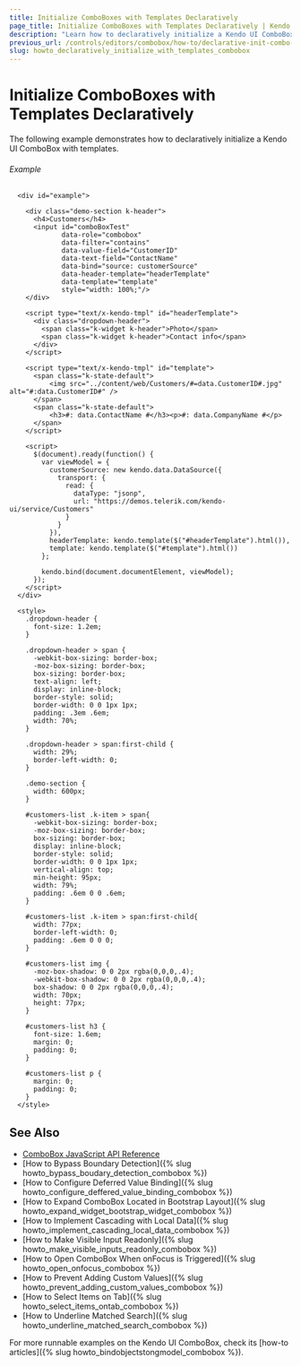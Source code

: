 ```yaml
---
title: Initialize ComboBoxes with Templates Declaratively
page_title: Initialize ComboBoxes with Templates Declaratively | Kendo UI ComboBox
description: "Learn how to declaratively initialize a Kendo UI ComboBox with templates."
previous_url: /controls/editors/combobox/how-to/declarative-init-combo-with-templates
slug: howto_declaratively_initialize_with_templates_combobox
---
```


# Initialize ComboBoxes with Templates Declaratively

The following example demonstrates how to declaratively initialize a Kendo UI ComboBox with templates.

###### Example

```dojo
  <div id="example">

    <div class="demo-section k-header">
      <h4>Customers</h4>
      <input id="comboBoxTest"
             data-role="combobox"
             data-filter="contains"
             data-value-field="CustomerID"
             data-text-field="ContactName"
             data-bind="source: customerSource"
             data-header-template="headerTemplate"
             data-template="template"
             style="width: 100%;"/>
    </div>

    <script type="text/x-kendo-tmpl" id="headerTemplate">
      <div class="dropdown-header">
        <span class="k-widget k-header">Photo</span>
        <span class="k-widget k-header">Contact info</span>
      </div>
    </script>

    <script type="text/x-kendo-tmpl" id="template">
      <span class="k-state-default">
          <img src="../content/web/Customers/#=data.CustomerID#.jpg" alt="#:data.CustomerID#" />
      </span>
      <span class="k-state-default">
          <h3>#: data.ContactName #</h3><p>#: data.CompanyName #</p>
      </span>
    </script>

    <script>
      $(document).ready(function() {
        var viewModel = {
          customerSource: new kendo.data.DataSource({
            transport: {
              read: {
                dataType: "jsonp",
                url: "https://demos.telerik.com/kendo-ui/service/Customers"
              }
            }
          }),
          headerTemplate: kendo.template($("#headerTemplate").html()),
          template: kendo.template($("#template").html())
        };

        kendo.bind(document.documentElement, viewModel);
      });
    </script>
  </div>

  <style>
    .dropdown-header {
      font-size: 1.2em;
    }

    .dropdown-header > span {
      -webkit-box-sizing: border-box;
      -moz-box-sizing: border-box;
      box-sizing: border-box;
      text-align: left;
      display: inline-block;
      border-style: solid;
      border-width: 0 0 1px 1px;
      padding: .3em .6em;
      width: 70%;
    }

    .dropdown-header > span:first-child {
      width: 29%;
      border-left-width: 0;
    }

    .demo-section {
      width: 600px;
    }

    #customers-list .k-item > span{
      -webkit-box-sizing: border-box;
      -moz-box-sizing: border-box;
      box-sizing: border-box;
      display: inline-block;
      border-style: solid;
      border-width: 0 0 1px 1px;
      vertical-align: top;
      min-height: 95px;
      width: 79%;
      padding: .6em 0 0 .6em;
    }

    #customers-list .k-item > span:first-child{
      width: 77px;
      border-left-width: 0;
      padding: .6em 0 0 0;
    }

    #customers-list img {
      -moz-box-shadow: 0 0 2px rgba(0,0,0,.4);
      -webkit-box-shadow: 0 0 2px rgba(0,0,0,.4);
      box-shadow: 0 0 2px rgba(0,0,0,.4);
      width: 70px;
      height: 77px;
    }

    #customers-list h3 {
      font-size: 1.6em;
      margin: 0;
      padding: 0;
    }

    #customers-list p {
      margin: 0;
      padding: 0;
    }
  </style>
```

## See Also

* [ComboBox JavaScript API Reference](/api/javascript/ui/combobox)
* [How to Bypass Boundary Detection]({% slug howto_bypass_boudary_detection_combobox %})
* [How to Configure Deferred Value Binding]({% slug howto_configure_deffered_value_binding_combobox %})
* [How to Expand ComboBox Located in Bootstrap Layout]({% slug howto_expand_widget_bootstrap_widget_combobox %})
* [How to Implement Cascading with Local Data]({% slug howto_implement_cascading_local_data_combobox %})
* [How to Make Visible Input Readonly]({% slug howto_make_visible_inputs_readonly_combobox %})
* [How to Open ComboBox When onFocus is Triggered]({% slug howto_open_onfocus_combobox %})
* [How to Prevent Adding Custom Values]({% slug howto_prevent_adding_custom_values_combobox %})
* [How to Select Items on Tab]({% slug howto_select_items_ontab_combobox %})
* [How to Underline Matched Search]({% slug howto_underline_matched_search_combobox %})

For more runnable examples on the Kendo UI ComboBox, check its [how-to articles]({% slug howto_bindobjectstongmodel_combobox %}).

